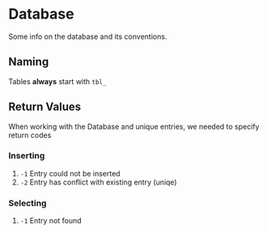 # Database

Some info on the database and its conventions.

## Naming

Tables **always** start with `tbl_`

## Return Values

When working with the Database and unique entries, we needed to specify return codes

### Inserting

1. `-1` Entry could not be inserted
2. `-2` Entry has conflict with existing entry (uniqe)

### Selecting

1. `-1` Entry not found

